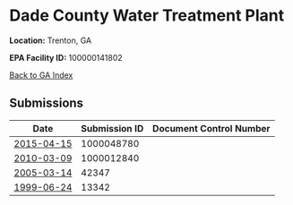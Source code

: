 # Dade County Water Treatment Plant

**Location:** Trenton, GA

**EPA Facility ID:** 100000141802

[Back to GA Index](../../index.md)

## Submissions

| Date | Submission ID | Document Control Number |
|------|--------------|-------------------------|
| [2015-04-15](submissions/1000048780.md) | 1000048780 |  |
| [2010-03-09](submissions/1000012840.md) | 1000012840 |  |
| [2005-03-14](submissions/42347.md) | 42347 |  |
| [1999-06-24](submissions/13342.md) | 13342 |  |
